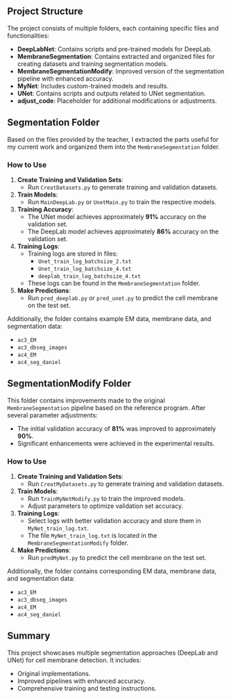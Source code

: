 
## Project Structure
The project consists of multiple folders, each containing specific files and functionalities:

- **DeepLabNet**: Contains scripts and pre-trained models for DeepLab.
- **MembraneSegmentation**: Contains extracted and organized files for creating datasets and training segmentation models.
- **MembraneSegmentationModify**: Improved version of the segmentation pipeline with enhanced accuracy.
- **MyNet**: Includes custom-trained models and results.
- **UNet**: Contains scripts and outputs related to UNet segmentation.
- **adjust_code**: Placeholder for additional modifications or adjustments.

## Segmentation Folder
Based on the files provided by the teacher, I extracted the parts useful for my current work and organized them into the `MembraneSegmentation` folder.

### How to Use
1. **Create Training and Validation Sets**:
   - Run `CreatDatasets.py` to generate training and validation datasets.
2. **Train Models**:
   - Run `MainDeepLab.py` or `UnetMain.py` to train the respective models.
3. **Training Accuracy**:
   - The UNet model achieves approximately **91%** accuracy on the validation set.
   - The DeepLab model achieves approximately **86%** accuracy on the validation set.
4. **Training Logs**:
   - Training logs are stored in files:
     - `Unet_train_log_batchsize_2.txt`
     - `Unet_train_log_batchsize_4.txt`
     - `deeplab_train_log_batchsize_4.txt`
   - These logs can be found in the `MembraneSegmentation` folder.
5. **Make Predictions**:
   - Run `pred_deeplab.py` or `pred_unet.py` to predict the cell membrane on the test set.

Additionally, the folder contains example EM data, membrane data, and segmentation data:
- `ac3_EM`
- `ac3_dbseg_images`
- `ac4_EM`
- `ac4_seg_daniel`

## SegmentationModify Folder
This folder contains improvements made to the original `MembraneSegmentation` pipeline based on the reference program. After several parameter adjustments:

- The initial validation accuracy of **81%** was improved to approximately **90%**.
- Significant enhancements were achieved in the experimental results.

### How to Use
1. **Create Training and Validation Sets**:
   - Run `CreatMyDatasets.py` to generate training and validation datasets.
2. **Train Models**:
   - Run `TrainMyNetModify.py` to train the improved models.
   - Adjust parameters to optimize validation set accuracy.
3. **Training Logs**:
   - Select logs with better validation accuracy and store them in `MyNet_train_log.txt`.
   - The file `MyNet_train_log.txt` is located in the `MembraneSegmentationModify` folder.
4. **Make Predictions**:
   - Run `predMyNet.py` to predict the cell membrane on the test set.

Additionally, the folder contains corresponding EM data, membrane data, and segmentation data:
- `ac3_EM`
- `ac3_dbseg_images`
- `ac4_EM`
- `ac4_seg_daniel`

## Summary
This project showcases multiple segmentation approaches (DeepLab and UNet) for cell membrane detection. It includes:

- Original implementations.
- Improved pipelines with enhanced accuracy.
- Comprehensive training and testing instructions.

